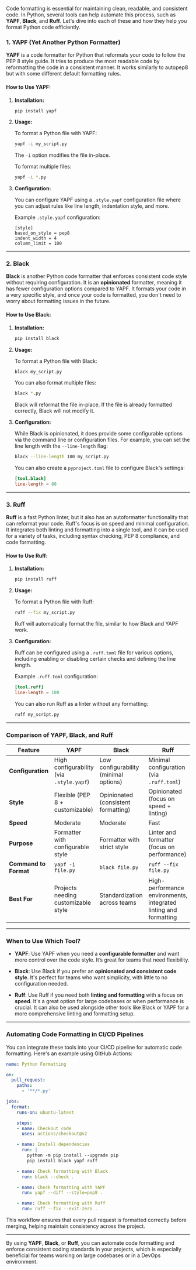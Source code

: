 Code formatting is essential for maintaining clean, readable, and consistent code. In Python, several tools can help automate this process, such as **YAPF**, **Black**, and **Ruff**. Let's dive into each of these and how they help you format Python code efficiently.

### **1. YAPF (Yet Another Python Formatter)**

**YAPF** is a code formatter for Python that reformats your code to follow the PEP 8 style guide. It tries to produce the most readable code by reformatting the code in a consistent manner. It works similarly to autopep8 but with some different default formatting rules.

#### **How to Use YAPF:**

1. **Installation:**

   ```bash
   pip install yapf
   ```

2. **Usage:**

   To format a Python file with YAPF:

   ```bash
   yapf -i my_script.py
   ```

   The `-i` option modifies the file in-place.

   To format multiple files:

   ```bash
   yapf -i *.py
   ```

3. **Configuration:**

   You can configure YAPF using a `.style.yapf` configuration file where you can adjust rules like line length, indentation style, and more.

   Example `.style.yapf` configuration:

   ```plaintext
   [style]
   based_on_style = pep8
   indent_width = 4
   column_limit = 100
   ```

---

### **2. Black**

**Black** is another Python code formatter that enforces consistent code style without requiring configuration. It is an **opinionated** formatter, meaning it has fewer configuration options compared to YAPF. It formats your code in a very specific style, and once your code is formatted, you don't need to worry about formatting issues in the future.

#### **How to Use Black:**

1. **Installation:**

   ```bash
   pip install black
   ```

2. **Usage:**

   To format a Python file with Black:

   ```bash
   black my_script.py
   ```

   You can also format multiple files:

   ```bash
   black *.py
   ```

   Black will reformat the file in-place. If the file is already formatted correctly, Black will not modify it.

3. **Configuration:**

   While Black is opinionated, it does provide some configurable options via the command line or configuration files. For example, you can set the line length with the `--line-length` flag:

   ```bash
   black --line-length 100 my_script.py
   ```

   You can also create a `pyproject.toml` file to configure Black's settings:

   ```toml
   [tool.black]
   line-length = 88
   ```

---

### **3. Ruff**

**Ruff** is a fast Python linter, but it also has an autoformatter functionality that can reformat your code. Ruff's focus is on speed and minimal configuration. It integrates both linting and formatting into a single tool, and it can be used for a variety of tasks, including syntax checking, PEP 8 compliance, and code formatting.

#### **How to Use Ruff:**

1. **Installation:**

   ```bash
   pip install ruff
   ```

2. **Usage:**

   To format a Python file with Ruff:

   ```bash
   ruff --fix my_script.py
   ```

   Ruff will automatically format the file, similar to how Black and YAPF work.

3. **Configuration:**

   Ruff can be configured using a `.ruff.toml` file for various options, including enabling or disabling certain checks and defining the line length.

   Example `.ruff.toml` configuration:

   ```toml
   [tool.ruff]
   line-length = 100
   ```

   You can also run Ruff as a linter without any formatting:

   ```bash
   ruff my_script.py
   ```

---

### **Comparison of YAPF, Black, and Ruff**

| Feature              | **YAPF**                              | **Black**                             | **Ruff**                                 |
|----------------------|---------------------------------------|---------------------------------------|------------------------------------------|
| **Configuration**     | High configurability (via `.style.yapf`) | Low configurability (minimal options) | Minimal configuration (via `.ruff.toml`) |
| **Style**             | Flexible (PEP 8 + customizable)       | Opinionated (consistent formatting)   | Opinionated (focus on speed + linting)   |
| **Speed**             | Moderate                              | Moderate                              | Fast                                     |
| **Purpose**           | Formatter with configurable style     | Formatter with strict style           | Linter and formatter (focus on performance) |
| **Command to Format** | `yapf -i file.py`                     | `black file.py`                       | `ruff --fix file.py`                     |
| **Best For**          | Projects needing customizable style  | Standardization across teams         | High-performance environments, integrated linting and formatting |

---

### **When to Use Which Tool?**

- **YAPF**: Use YAPF when you need a **configurable formatter** and want more control over the code style. It’s great for teams that need flexibility.
  
- **Black**: Use Black if you prefer an **opinionated and consistent code style**. It's perfect for teams who want simplicity, with little to no configuration needed.

- **Ruff**: Use Ruff if you need both **linting and formatting** with a focus on **speed**. It's a great option for large codebases or when performance is crucial. It can also be used alongside other tools like Black or YAPF for a more comprehensive linting and formatting setup.

---

### **Automating Code Formatting in CI/CD Pipelines**

You can integrate these tools into your CI/CD pipeline for automatic code formatting. Here's an example using GitHub Actions:

```yaml
name: Python Formatting

on:
  pull_request:
    paths:
      - '**/*.py'

jobs:
  format:
    runs-on: ubuntu-latest

    steps:
    - name: Checkout code
      uses: actions/checkout@v2

    - name: Install dependencies
      run: |
        python -m pip install --upgrade pip
        pip install black yapf ruff

    - name: Check formatting with Black
      run: black --check .

    - name: Check formatting with YAPF
      run: yapf --diff --style=pep8 .

    - name: Check formatting with Ruff
      run: ruff --fix --exit-zero .
```

This workflow ensures that every pull request is formatted correctly before merging, helping maintain consistency across the project.

---

By using **YAPF**, **Black**, or **Ruff**, you can automate code formatting and enforce consistent coding standards in your projects, which is especially beneficial for teams working on large codebases or in a DevOps environment.